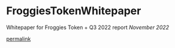 # FroggiesTokenWhitepaper

Whitepaper for Froggies Token + Q3 2022 report _November 2022_

[permalink](https://github.com/froggiesTech/FroggiesTokenWhitepaper/blob/13142e4c07d8a0ee29c95967948c1f5459effc62/FroggiesToken_FRGST_Whitepaper_2023.pdf)
